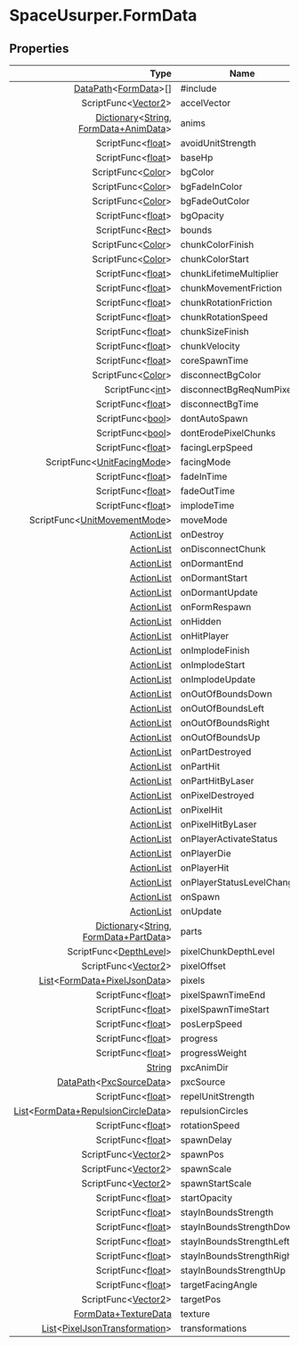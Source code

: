 # SpaceUsurper.FormData
## Properties
| Type | Name |
| ---: | ---- |
| [DataPath](SpaceUsurper.DataPath.md)&lt;[FormData](SpaceUsurper.FormData.md)&gt;[] | #include |
| ScriptFunc&lt;[Vector2](https://docs.unity3d.com/ScriptReference/Vector2.html)&gt; | accelVector |
| [Dictionary](https://docs.microsoft.com/en-us/dotnet/api/system.collections.generic.dictionary-2?view=netframework-4.5)&lt;[String](https://docs.microsoft.com/en-us/dotnet/api/system.string?view=netframework-4.5), [FormData+AnimData](SpaceUsurper.FormData+AnimData.md)&gt; | anims |
| ScriptFunc&lt;[float](https://docs.microsoft.com/en-us/dotnet/api/system.single?view=netframework-4.5)&gt; | avoidUnitStrength |
| ScriptFunc&lt;[float](https://docs.microsoft.com/en-us/dotnet/api/system.single?view=netframework-4.5)&gt; | baseHp |
| ScriptFunc&lt;[Color](https://docs.unity3d.com/ScriptReference/Color.html)&gt; | bgColor |
| ScriptFunc&lt;[Color](https://docs.unity3d.com/ScriptReference/Color.html)&gt; | bgFadeInColor |
| ScriptFunc&lt;[Color](https://docs.unity3d.com/ScriptReference/Color.html)&gt; | bgFadeOutColor |
| ScriptFunc&lt;[float](https://docs.microsoft.com/en-us/dotnet/api/system.single?view=netframework-4.5)&gt; | bgOpacity |
| ScriptFunc&lt;[Rect](https://docs.unity3d.com/ScriptReference/Rect.html)&gt; | bounds |
| ScriptFunc&lt;[Color](https://docs.unity3d.com/ScriptReference/Color.html)&gt; | chunkColorFinish |
| ScriptFunc&lt;[Color](https://docs.unity3d.com/ScriptReference/Color.html)&gt; | chunkColorStart |
| ScriptFunc&lt;[float](https://docs.microsoft.com/en-us/dotnet/api/system.single?view=netframework-4.5)&gt; | chunkLifetimeMultiplier |
| ScriptFunc&lt;[float](https://docs.microsoft.com/en-us/dotnet/api/system.single?view=netframework-4.5)&gt; | chunkMovementFriction |
| ScriptFunc&lt;[float](https://docs.microsoft.com/en-us/dotnet/api/system.single?view=netframework-4.5)&gt; | chunkRotationFriction |
| ScriptFunc&lt;[float](https://docs.microsoft.com/en-us/dotnet/api/system.single?view=netframework-4.5)&gt; | chunkRotationSpeed |
| ScriptFunc&lt;[float](https://docs.microsoft.com/en-us/dotnet/api/system.single?view=netframework-4.5)&gt; | chunkSizeFinish |
| ScriptFunc&lt;[float](https://docs.microsoft.com/en-us/dotnet/api/system.single?view=netframework-4.5)&gt; | chunkVelocity |
| ScriptFunc&lt;[float](https://docs.microsoft.com/en-us/dotnet/api/system.single?view=netframework-4.5)&gt; | coreSpawnTime |
| ScriptFunc&lt;[Color](https://docs.unity3d.com/ScriptReference/Color.html)&gt; | disconnectBgColor |
| ScriptFunc&lt;[int](https://docs.microsoft.com/en-us/dotnet/api/system.int32?view=netframework-4.5)&gt; | disconnectBgReqNumPixels |
| ScriptFunc&lt;[float](https://docs.microsoft.com/en-us/dotnet/api/system.single?view=netframework-4.5)&gt; | disconnectBgTime |
| ScriptFunc&lt;[bool](https://docs.microsoft.com/en-us/dotnet/api/system.boolean?view=netframework-4.5)&gt; | dontAutoSpawn |
| ScriptFunc&lt;[bool](https://docs.microsoft.com/en-us/dotnet/api/system.boolean?view=netframework-4.5)&gt; | dontErodePixelChunks |
| ScriptFunc&lt;[float](https://docs.microsoft.com/en-us/dotnet/api/system.single?view=netframework-4.5)&gt; | facingLerpSpeed |
| ScriptFunc&lt;[UnitFacingMode](SpaceUsurper.UnitFacingMode.md)&gt; | facingMode |
| ScriptFunc&lt;[float](https://docs.microsoft.com/en-us/dotnet/api/system.single?view=netframework-4.5)&gt; | fadeInTime |
| ScriptFunc&lt;[float](https://docs.microsoft.com/en-us/dotnet/api/system.single?view=netframework-4.5)&gt; | fadeOutTime |
| ScriptFunc&lt;[float](https://docs.microsoft.com/en-us/dotnet/api/system.single?view=netframework-4.5)&gt; | implodeTime |
| ScriptFunc&lt;[UnitMovementMode](SpaceUsurper.UnitMovementMode.md)&gt; | moveMode |
| [ActionList](SpaceUsurper.ActionList.md) | onDestroy |
| [ActionList](SpaceUsurper.ActionList.md) | onDisconnectChunk |
| [ActionList](SpaceUsurper.ActionList.md) | onDormantEnd |
| [ActionList](SpaceUsurper.ActionList.md) | onDormantStart |
| [ActionList](SpaceUsurper.ActionList.md) | onDormantUpdate |
| [ActionList](SpaceUsurper.ActionList.md) | onFormRespawn |
| [ActionList](SpaceUsurper.ActionList.md) | onHidden |
| [ActionList](SpaceUsurper.ActionList.md) | onHitPlayer |
| [ActionList](SpaceUsurper.ActionList.md) | onImplodeFinish |
| [ActionList](SpaceUsurper.ActionList.md) | onImplodeStart |
| [ActionList](SpaceUsurper.ActionList.md) | onImplodeUpdate |
| [ActionList](SpaceUsurper.ActionList.md) | onOutOfBoundsDown |
| [ActionList](SpaceUsurper.ActionList.md) | onOutOfBoundsLeft |
| [ActionList](SpaceUsurper.ActionList.md) | onOutOfBoundsRight |
| [ActionList](SpaceUsurper.ActionList.md) | onOutOfBoundsUp |
| [ActionList](SpaceUsurper.ActionList.md) | onPartDestroyed |
| [ActionList](SpaceUsurper.ActionList.md) | onPartHit |
| [ActionList](SpaceUsurper.ActionList.md) | onPartHitByLaser |
| [ActionList](SpaceUsurper.ActionList.md) | onPixelDestroyed |
| [ActionList](SpaceUsurper.ActionList.md) | onPixelHit |
| [ActionList](SpaceUsurper.ActionList.md) | onPixelHitByLaser |
| [ActionList](SpaceUsurper.ActionList.md) | onPlayerActivateStatus |
| [ActionList](SpaceUsurper.ActionList.md) | onPlayerDie |
| [ActionList](SpaceUsurper.ActionList.md) | onPlayerHit |
| [ActionList](SpaceUsurper.ActionList.md) | onPlayerStatusLevelChanged |
| [ActionList](SpaceUsurper.ActionList.md) | onSpawn |
| [ActionList](SpaceUsurper.ActionList.md) | onUpdate |
| [Dictionary](https://docs.microsoft.com/en-us/dotnet/api/system.collections.generic.dictionary-2?view=netframework-4.5)&lt;[String](https://docs.microsoft.com/en-us/dotnet/api/system.string?view=netframework-4.5), [FormData+PartData](SpaceUsurper.FormData+PartData.md)&gt; | parts |
| ScriptFunc&lt;[DepthLevel](SpaceUsurper.DepthLevel.md)&gt; | pixelChunkDepthLevel |
| ScriptFunc&lt;[Vector2](https://docs.unity3d.com/ScriptReference/Vector2.html)&gt; | pixelOffset |
| [List](https://docs.microsoft.com/en-us/dotnet/api/system.collections.generic.list-1?view=netframework-4.5)&lt;[FormData+PixelJsonData](SpaceUsurper.FormData+PixelJsonData.md)&gt; | pixels |
| ScriptFunc&lt;[float](https://docs.microsoft.com/en-us/dotnet/api/system.single?view=netframework-4.5)&gt; | pixelSpawnTimeEnd |
| ScriptFunc&lt;[float](https://docs.microsoft.com/en-us/dotnet/api/system.single?view=netframework-4.5)&gt; | pixelSpawnTimeStart |
| ScriptFunc&lt;[float](https://docs.microsoft.com/en-us/dotnet/api/system.single?view=netframework-4.5)&gt; | posLerpSpeed |
| ScriptFunc&lt;[float](https://docs.microsoft.com/en-us/dotnet/api/system.single?view=netframework-4.5)&gt; | progress |
| ScriptFunc&lt;[float](https://docs.microsoft.com/en-us/dotnet/api/system.single?view=netframework-4.5)&gt; | progressWeight |
| [String](https://docs.microsoft.com/en-us/dotnet/api/system.string?view=netframework-4.5) | pxcAnimDir |
| [DataPath](SpaceUsurper.DataPath.md)&lt;[PxcSourceData](SpaceUsurper.PxcSourceData.md)&gt; | pxcSource |
| ScriptFunc&lt;[float](https://docs.microsoft.com/en-us/dotnet/api/system.single?view=netframework-4.5)&gt; | repelUnitStrength |
| [List](https://docs.microsoft.com/en-us/dotnet/api/system.collections.generic.list-1?view=netframework-4.5)&lt;[FormData+RepulsionCircleData](SpaceUsurper.FormData+RepulsionCircleData.md)&gt; | repulsionCircles |
| ScriptFunc&lt;[float](https://docs.microsoft.com/en-us/dotnet/api/system.single?view=netframework-4.5)&gt; | rotationSpeed |
| ScriptFunc&lt;[float](https://docs.microsoft.com/en-us/dotnet/api/system.single?view=netframework-4.5)&gt; | spawnDelay |
| ScriptFunc&lt;[Vector2](https://docs.unity3d.com/ScriptReference/Vector2.html)&gt; | spawnPos |
| ScriptFunc&lt;[Vector2](https://docs.unity3d.com/ScriptReference/Vector2.html)&gt; | spawnScale |
| ScriptFunc&lt;[Vector2](https://docs.unity3d.com/ScriptReference/Vector2.html)&gt; | spawnStartScale |
| ScriptFunc&lt;[float](https://docs.microsoft.com/en-us/dotnet/api/system.single?view=netframework-4.5)&gt; | startOpacity |
| ScriptFunc&lt;[float](https://docs.microsoft.com/en-us/dotnet/api/system.single?view=netframework-4.5)&gt; | stayInBoundsStrength |
| ScriptFunc&lt;[float](https://docs.microsoft.com/en-us/dotnet/api/system.single?view=netframework-4.5)&gt; | stayInBoundsStrengthDown |
| ScriptFunc&lt;[float](https://docs.microsoft.com/en-us/dotnet/api/system.single?view=netframework-4.5)&gt; | stayInBoundsStrengthLeft |
| ScriptFunc&lt;[float](https://docs.microsoft.com/en-us/dotnet/api/system.single?view=netframework-4.5)&gt; | stayInBoundsStrengthRight |
| ScriptFunc&lt;[float](https://docs.microsoft.com/en-us/dotnet/api/system.single?view=netframework-4.5)&gt; | stayInBoundsStrengthUp |
| ScriptFunc&lt;[float](https://docs.microsoft.com/en-us/dotnet/api/system.single?view=netframework-4.5)&gt; | targetFacingAngle |
| ScriptFunc&lt;[Vector2](https://docs.unity3d.com/ScriptReference/Vector2.html)&gt; | targetPos |
| [FormData+TextureData](SpaceUsurper.FormData+TextureData.md) | texture |
| [List](https://docs.microsoft.com/en-us/dotnet/api/system.collections.generic.list-1?view=netframework-4.5)&lt;[PixelJsonTransformation](SpaceUsurper.PixelJsonTransformation.md)&gt; | transformations |
